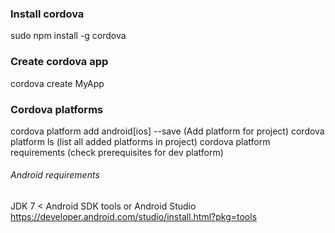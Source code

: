 ### Install cordova

sudo npm install -g cordova

### Create cordova app

cordova create MyApp

### Cordova platforms

cordova platform add android[ios] --save (Add platform for project)
cordova platform ls (list all added platforms in project)
cordova platform requirements (check prerequisites for dev platform)

###### Android requirements
JDK 7 <
Android SDK tools or Android Studio https://developer.android.com/studio/install.html?pkg=tools

